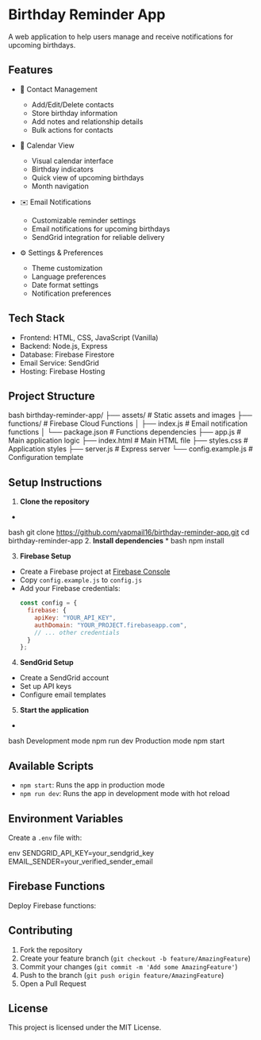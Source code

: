# Birthday Reminder App

A web application to help users manage and receive notifications for upcoming birthdays.

## Features

- 👥 Contact Management
  - Add/Edit/Delete contacts
  - Store birthday information
  - Add notes and relationship details
  - Bulk actions for contacts

- 📅 Calendar View
  - Visual calendar interface
  - Birthday indicators
  - Quick view of upcoming birthdays
  - Month navigation

- ✉️ Email Notifications
  - Customizable reminder settings
  - Email notifications for upcoming birthdays
  - SendGrid integration for reliable delivery

- ⚙️ Settings & Preferences
  - Theme customization
  - Language preferences
  - Date format settings
  - Notification preferences

## Tech Stack

- Frontend: HTML, CSS, JavaScript (Vanilla)
- Backend: Node.js, Express
- Database: Firebase Firestore
- Email Service: SendGrid
- Hosting: Firebase Hosting

## Project Structure 


bash
birthday-reminder-app/
├── assets/ # Static assets and images
├── functions/ # Firebase Cloud Functions
│ ├── index.js # Email notification functions
│ └── package.json # Functions dependencies
├── app.js # Main application logic
├── index.html # Main HTML file
├── styles.css # Application styles
├── server.js # Express server
└── config.example.js # Configuration template

## Setup Instructions
1. **Clone the repository**

*
bash
git clone https://github.com/vapmail16/birthday-reminder-app.git
cd birthday-reminder-app
2. **Install dependencies**
*
bash
npm install

3. **Firebase Setup**
- Create a Firebase project at [Firebase Console](https://console.firebase.google.com)
- Copy `config.example.js` to `config.js`
- Add your Firebase credentials:
  ```javascript
  const config = {
    firebase: {
      apiKey: "YOUR_API_KEY",
      authDomain: "YOUR_PROJECT.firebaseapp.com",
      // ... other credentials
    }
  };
  ```

4. **SendGrid Setup**
- Create a SendGrid account
- Set up API keys
- Configure email templates

5. **Start the application**
*
bash
Development mode
npm run dev
Production mode
npm start

## Available Scripts

- `npm start`: Runs the app in production mode
- `npm run dev`: Runs the app in development mode with hot reload

## Environment Variables

Create a `.env` file with:

env
SENDGRID_API_KEY=your_sendgrid_key
EMAIL_SENDER=your_verified_sender_email

## Firebase Functions

Deploy Firebase functions:

## Contributing

1. Fork the repository
2. Create your feature branch (`git checkout -b feature/AmazingFeature`)
3. Commit your changes (`git commit -m 'Add some AmazingFeature'`)
4. Push to the branch (`git push origin feature/AmazingFeature`)
5. Open a Pull Request

## License

This project is licensed under the MIT License.

